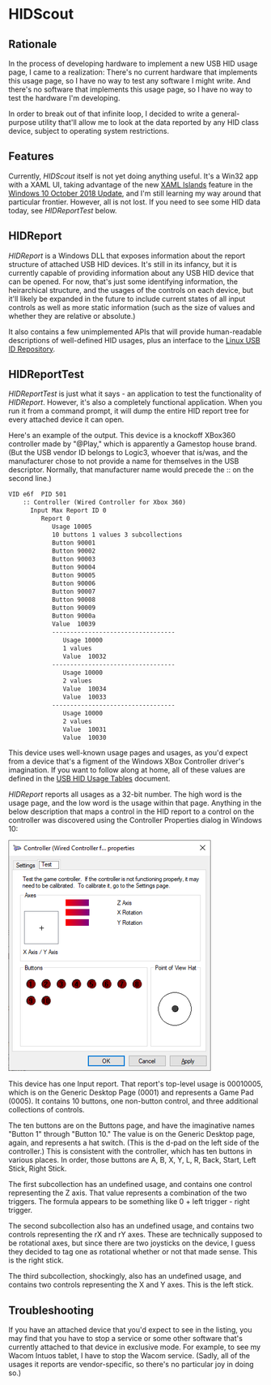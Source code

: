 # HIDScout

## Rationale

In the process of developing hardware to implement a new USB HID usage page, I came to a realization: 
There's no current hardware that implements this usage page, so I have no way to test any software I might 
write. And there's no software that implements this usage page, so I have no way to test the hardware I'm
developing. 

In order to break out of that infinite loop, I decided to write a general-purpose utility that'll allow me
to look at the data reported by any HID class device, subject to operating system restrictions. 

## Features

Currently, *HIDScout* itself is not yet doing anything useful. It's a Win32 app with a XAML UI, taking advantage 
of the new [XAML Islands](https://docs.microsoft.com/en-us/windows/uwp/xaml-platform/xaml-host-controls) feature 
in the [Windows 10 October 2018 Update](https://support.microsoft.com/gl-es/help/4028685/windows-10-get-the-update), 
and I'm still learning my way around that particular frontier. However, all is not lost. If you need to see some 
HID data today, see *HIDReportTest* below.

## HIDReport

*HIDReport* is a Windows DLL that exposes information about the report structure of attached USB HID devices. 
It's still in its infancy, but it is currently capable of providing information about any USB HID device that 
can be opened. For now, that's just some identifying information, the heirarchical structure, and the usages 
of the controls on each device, but it'll likely be expanded in the future to include current states of all 
input controls as well as more static information (such as the size of values and whether they are relative or
absolute.)

It also contains a few unimplemented APIs that will provide human-readable descriptions of well-defined HID 
usages, plus an interface to the [Linux USB ID Repository](http://www.linux-usb.org/usb-ids.html).

## HIDReportTest

*HIDReportTest* is just what it says - an application to test the functionality of *HIDReport*. However, it's
also a completely functional application. When you run it from a command prompt, it will dump the entire HID
report tree for every attached device it can open.

Here's an example of the output. This device is a knockoff XBox360 controller made by "@Play," which is apparently
a Gamestop house brand. (But the USB vendor ID belongs to Logic3, whoever that is/was, and the manufacturer chose 
to not provide a name for themselves in the USB descriptor. Normally, that manufacturer name would precede the :: 
on the second line.)

~~~~
VID e6f  PID 501
    :: Controller (Wired Controller for Xbox 360)
      Input Max Report ID 0
         Report 0
            Usage 10005
            10 buttons 1 values 3 subcollections
            Button 90001
            Button 90002
            Button 90003
            Button 90004
            Button 90005
            Button 90006
            Button 90007
            Button 90008
            Button 90009
            Button 9000a
            Value  10039
            ----------------------------------
               Usage 10000
               1 values
               Value  10032
            ----------------------------------
               Usage 10000
               2 values
               Value  10034
               Value  10033
            ----------------------------------
               Usage 10000
               2 values
               Value  10031
               Value  10030
~~~~

This device uses well-known usage pages and usages, as you'd expect from a device that's a figment of the Windows 
XBox Controller driver's imagination. If you want to follow along at home, all of these values are defined in the
[USB HID Usage Tables](https://www.usb.org/sites/default/files/documents/hut1_12v2.pdf) document.

*HIDReport* reports all usages as a 32-bit number. The high word is the usage page, and the low word is the usage
within that page. Anything in the below description that maps a control in the HID report to a control on the controller
was discovered using the Controller Properties dialog in Windows 10:

![Screenshot of the Controller Properties dialog](Controller.png "Screenshot of the Controller Properties dialog")

This device has one Input report. That report's top-level usage is 00010005, which is on the Generic Desktop Page (0001)
and represents a Game Pad (0005). It contains 10 buttons, one non-button control, and three additional collections of
controls.

The ten buttons are on the Buttons page, and have the imaginative names "Button 1" through "Button 10." The value is
on the Generic Desktop page, again, and represents a hat switch. (This is the d-pad on the left side of the controller.)
This is consistent with the controller, which has ten buttons in various places. In order, those buttons are A, B, X, Y,
L, R, Back, Start, Left Stick, Right Stick.

The first subcollection has an undefined usage, and contains one control representing the Z axis. That value represents 
a combination of the two triggers. The formula appears to be something like 0 + left trigger - right trigger.

The second subcollection also has an undefined usage, and contains two controls representing the rX and rY axes. These 
are technically supposed to be rotational axes, but since there are two joysticks on the device, I guess they decided to
tag one as rotational whether or not that made sense. This is the right stick.

The third subcollection, shockingly, also has an undefined usage, and contains two controls representing the X and Y axes.
This is the left stick.

## Troubleshooting

If you have an attached device that you'd expect to see in the listing, you may find that you have to stop 
a service or some other software that's currently attached to that device in exclusive mode. For example, to
see my Wacom Intuos tablet, I have to stop the Wacom service. (Sadly, all of the usages it reports are 
vendor-specific, so there's no particular joy in doing so.)

